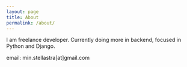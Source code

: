 ```yaml
---
layout: page
title: About
permalink: /about/
---
```


I am freelance developer. Currently doing more in backend, focused in Python and Django.

email: min.stellastra[at]gmail.com
